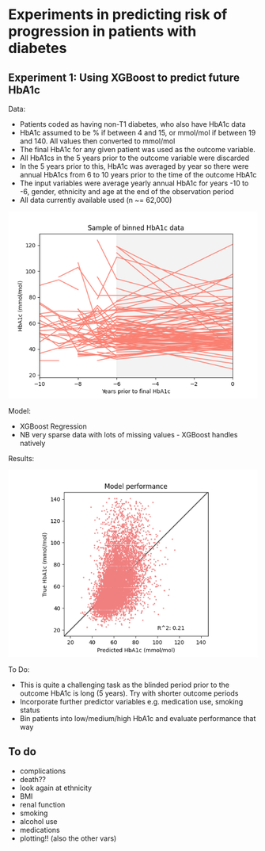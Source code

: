 # Experiments in predicting risk of progression in patients with diabetes

## Experiment 1: Using XGBoost to predict future HbA1c

Data:
- Patients coded as having non-T1 diabetes, who also have HbA1c data
- HbA1c assumed to be % if between 4 and 15, or mmol/mol if between 19 and 140. All values then converted to mmol/mol
- The final HbA1c for any given patient was used as the outcome variable.
- All HbA1cs in the 5 years prior to the outcome variable were discarded
- In the 5 years prior to this, HbA1c was averaged by year so there were annual HbA1cs from 6 to 10 years prior to the time of the outcome HbA1c
- The input variables were average yearly annual HbA1c for years -10 to -6, gender, ethnicity and age at the end of the observation period
- All data currently available used (n ~= 62,000)

![data](figs/01-hba1c-bins.png)

Model:
- XGBoost Regression
- NB very sparse data with lots of missing values - XGBoost handles natively

Results:

![predicted v actual](figs/01-hba1c-predicted-vs-actual.png)

To Do:
- This is quite a challenging task as the blinded period prior to the outcome HbA1c is long (5 years). Try with shorter outcome periods
- Incorporate further predictor variables e.g. medication use, smoking status
- Bin patients into low/medium/high HbA1c and evaluate performance that way

## To do

- complications
- death??
- look again at ethnicity
- BMI
- renal function
- smoking
- alcohol use
- medications
- plotting!! (also the other vars)
